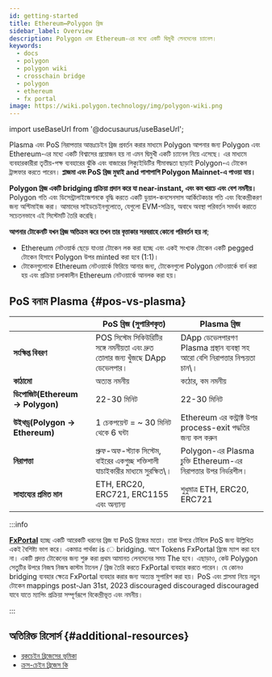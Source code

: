```yaml
---
id: getting-started
title: Ethereum↔Polygon ব্রিজ
sidebar_label: Overview
description: Polygon এবং Ethereum-এর মধ্যে একটি দ্বিমুখী লেনদেনের চ্যানেল।
keywords:
  - docs
  - polygon
  - polygon wiki
  - crosschain bridge
  - polygon
  - ethereum
  - fx portal
image: https://wiki.polygon.technology/img/polygon-wiki.png
---
```


import useBaseUrl from '@docusaurus/useBaseUrl';

Plasma এবং PoS নিরাপত্তার আন্তঃচেইন ব্রিজ প্রবর্তন করার মাধ্যমে Polygon আপনার জন্য Polygon এবং Ethereum-এর মধ্যে একটি বিশ্বাসের প্রয়োজন হয় না এমন দ্বিমুখী একটি চ্যানেল নিয়ে এসেছে। এর মাধ্যমে ব্যবহারকারীরা তৃতীয়-পক্ষ ব্যবহারের ঝুঁকি এবং বাজারের লিক্যুইডিটির সীমাবদ্ধতা ছাড়াই Polygon-এ টোকেন ট্রান্সফার করতে পারেন। **প্লাজমা এবং PoS ব্রিজ মুম্বাই and পাশাপাশি Polygon Mainnet-এ পাওয়া যায়।**

**Polygon ব্রিজ একটি bridging প্রক্রিয়া প্রদান করে যা near-instant, এবং কম খরচে এবং বেশ নমনীয়।** Polygon গতি এবং ডিসেন্ট্রালাইজেশনকে বৃদ্ধি করতে একটি ডুয়াল-কনসেনসাস আর্কিটেকচার
গতি এবং বিকেন্দ্রীকরণ জন্য অপ্টিমাইজ করা। আমাদের সাইডচেইনগুলোতে, যেগুলো EVM-সক্রিয়, অবাধে অবস্থা পরিবর্তন সমর্থন করাতে সচেতনভাবে এই সিস্টেমটি তৈরি করেছি।

**আপনার টোকেনটি যখন ব্রিজ অতিক্রম করে তখন তার বৃত্তাকার সরবরাহে কোনো পরিবর্তন হয় না**;

- Ethereum নেটওয়ার্ক ছেড়ে যাওয়া টোকেন লক করা হচ্ছে এবং একই সংখ্যক টোকেন একটি pegged টোকেন হিসাবে Polygon উপর minted করা হবে (1:1)।
- টোকেনগুলোকে Ethereum নেটওয়ার্কে ফিরিয়ে আনার জন্য, টোকেনগুলো Polygon নেটওয়ার্কে বার্ন করা হয় এবং প্রক্রিয়া চলাকালীন Ethereum নেটওয়ার্কে আনলক করা হয়।

## PoS বনাম Plasma {#pos-vs-plasma}

|                                      | PoS ব্রিজ (সুপারিশকৃত) | Plasma ব্রিজ |
| ------------------------------------ | ---------------------------------------------------------------------------------------- | ----------------------------------------------------------------------------------------- |
| **সংক্ষিপ্ত বিবরণ** | POS সিস্টেম সিকিউরিটির সঙ্গে নমনীয়তা এবং দ্রুত তোলার জন্য খুঁজছে DApp ডেভেলপার। | DApp ডেভেলপারগণ Plasma প্রস্থান ব্যবস্থা সহ আরো বেশি নিরাপত্তার নিশ্চয়তা চান\। |
| **কাঠামো** | অত্যন্ত নমনীয় | কঠোর, কম নমনীয় |
| **ডিপোজিট\(Ethereum → Polygon\)** | 22-30 মিনিট | 22-30 মিনিট |
| **উইথড্র\(Polygon → Ethereum\)** | 1 চেকপয়েন্ট = ~ 30 মিনিট থেকে 6 ঘন্টা | Ethereum এর কন্ট্রাক্ট উপর process-exit পদ্ধতির জন্য কল করুন |
| **নিরাপত্তা** | প্রুফ\-অফ\-স্ট্যাক সিস্টেম, বাইরের একগুচ্ছ শক্তিশালী যাচাইকারীর মাধ্যমে সুরক্ষিত\। | Polygon-এর Plasma চুক্তি Ethereum-এর নিরাপত্তার উপর নির্ভরশীল। |
| **সাহায্যের প্রমিত মান** | ETH, ERC20, ERC721, ERC1155 এবং অন্যান্য | শুধুমাত্র ETH, ERC20, ERC721 |

:::info

[**FxPortal**](/develop/l1-l2-communication/fx-portal.md) হচ্ছে একটি আরেকটি ধরনের ব্রিজ যা PoS ব্রিজের মতো। তারা উপরে টেবিলে PoS জন্য উল্লিখিত একই বৈশিষ্ট্য ভাগ করে। একমাত্র পার্থক্য is ে bridging. আগে Tokens FxPortal ব্রিজে ম্যাপ করা হবে না। একটি প্রদত্ত টোকেনের জন্য শুরু করা প্রথম আমানত লেনদেনের সময় The হবে। এছাড়াও, কেউ Polygon সেতুটির উপরে নিজস্ব নিজস্ব কাস্টম টানেল / ব্রিজ তৈরি করতে FxPortal ব্যবহার করতে পারেন। যে কোনও bridging ব্যবহার ক্ষেত্রে FxPortal ব্যবহার করার জন্য অত্যন্ত সুপারিশ করা হয়। PoS এবং প্লাসমা নিয়ে নতুন টোকেন mappings post-Jan 31st, 2023 discouraged discouraged discouraged যাবে যাতে ম্যাপিং প্রক্রিয়া সম্পূর্ণরূপে বিকেন্দ্রীভূত এবং নমনীয়।

:::

## অতিরিক্ত রিসোর্স {#additional-resources}

- [ব্লকচেইন ব্রিজেসের ভূমিকা](https://ethereum.org/en/bridges/)
- [ক্রস-চেইন ব্রিজেস কি](https://www.alchemy.com/overviews/cross-chain-bridges)
